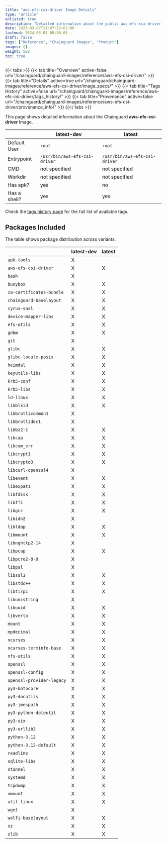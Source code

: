 ```yaml
---
title: "aws-efs-csi-driver Image Details"
type: "article"
unlisted: true
description: "Detailed information about the public aws-efs-csi-driver Chainguard Image."
date: 2023-03-07T11:07:52+02:00
lastmod: 2024-03-08 00:56:03
draft: false
tags: ["Reference", "Chainguard Images", "Product"]
images: []
weight: 550
toc: true
---
```


{{< tabs >}}
{{< tab title="Overview" active=false url="/chainguard/chainguard-images/reference/aws-efs-csi-driver/" >}}
{{< tab title="Details" active=true url="/chainguard/chainguard-images/reference/aws-efs-csi-driver/image_specs/" >}}
{{< tab title="Tags History" active=false url="/chainguard/chainguard-images/reference/aws-efs-csi-driver/tags_history/" >}}
{{< tab title="Provenance" active=false url="/chainguard/chainguard-images/reference/aws-efs-csi-driver/provenance_info/" >}}
{{</ tabs >}}

This page shows detailed information about the Chainguard **aws-efs-csi-driver** Image.

|              | latest-dev                    | latest                        |
|--------------|-------------------------------|-------------------------------|
| Default User | `root`                        | `root`                        |
| Entrypoint   | `/usr/bin/aws-efs-csi-driver` | `/usr/bin/aws-efs-csi-driver` |
| CMD          | not specified                 | not specified                 |
| Workdir      | not specified                 | not specified                 |
| Has apk?     | yes                           | no                            |
| Has a shell? | yes                           | yes                           |

Check the [tags history page](/chainguard/chainguard-images/reference/aws-efs-csi-driver/tags_history/) for the full list of available tags.

## Packages Included
The table shows package distribution across variants.

|                           | latest-dev | latest |
|---------------------------|------------|--------|
| `apk-tools`               | X          |        |
| `aws-efs-csi-driver`      | X          | X      |
| `bash`                    | X          |        |
| `busybox`                 | X          | X      |
| `ca-certificates-bundle`  | X          | X      |
| `chainguard-baselayout`   | X          | X      |
| `cyrus-sasl`              | X          | X      |
| `device-mapper-libs`      | X          | X      |
| `efs-utils`               | X          | X      |
| `gdbm`                    | X          | X      |
| `git`                     | X          |        |
| `glibc`                   | X          | X      |
| `glibc-locale-posix`      | X          | X      |
| `heimdal`                 | X          | X      |
| `keyutils-libs`           | X          | X      |
| `krb5-conf`               | X          | X      |
| `krb5-libs`               | X          | X      |
| `ld-linux`                | X          | X      |
| `libblkid`                | X          | X      |
| `libbrotlicommon1`        | X          |        |
| `libbrotlidec1`           | X          |        |
| `libbz2-1`                | X          | X      |
| `libcap`                  | X          | X      |
| `libcom_err`              | X          | X      |
| `libcrypt1`               | X          | X      |
| `libcrypto3`              | X          | X      |
| `libcurl-openssl4`        | X          |        |
| `libevent`                | X          | X      |
| `libexpat1`               | X          | X      |
| `libfdisk`                | X          | X      |
| `libffi`                  | X          | X      |
| `libgcc`                  | X          | X      |
| `libidn2`                 | X          |        |
| `libldap`                 | X          | X      |
| `libmount`                | X          | X      |
| `libnghttp2-14`           | X          |        |
| `libpcap`                 | X          | X      |
| `libpcre2-8-0`            | X          |        |
| `libpsl`                  | X          |        |
| `libssl3`                 | X          | X      |
| `libstdc++`               | X          | X      |
| `libtirpc`                | X          | X      |
| `libunistring`            | X          |        |
| `libuuid`                 | X          | X      |
| `libverto`                | X          | X      |
| `mount`                   | X          | X      |
| `mpdecimal`               | X          | X      |
| `ncurses`                 | X          | X      |
| `ncurses-terminfo-base`   | X          | X      |
| `nfs-utils`               | X          | X      |
| `openssl`                 | X          | X      |
| `openssl-config`          | X          | X      |
| `openssl-provider-legacy` | X          | X      |
| `py3-botocore`            | X          | X      |
| `py3-docutils`            | X          | X      |
| `py3-jmespath`            | X          | X      |
| `py3-python-dateutil`     | X          | X      |
| `py3-six`                 | X          | X      |
| `py3-urllib3`             | X          | X      |
| `python-3.12`             | X          | X      |
| `python-3.12-default`     | X          | X      |
| `readline`                | X          | X      |
| `sqlite-libs`             | X          | X      |
| `stunnel`                 | X          | X      |
| `systemd`                 | X          | X      |
| `tcpdump`                 | X          | X      |
| `umount`                  | X          | X      |
| `util-linux`              | X          | X      |
| `wget`                    | X          |        |
| `wolfi-baselayout`        | X          | X      |
| `xz`                      | X          | X      |
| `zlib`                    | X          | X      |


